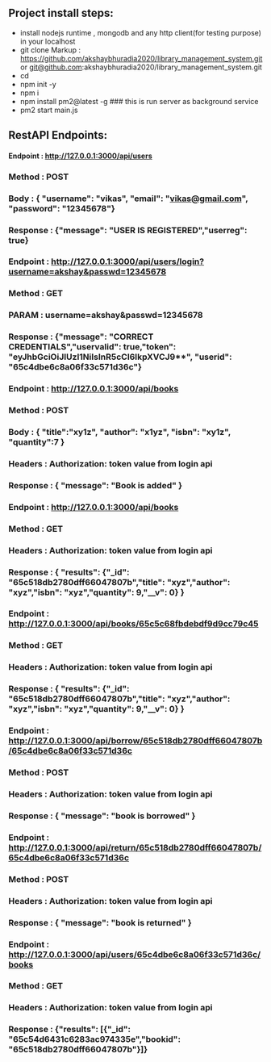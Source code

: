## Project install steps: ##
* install nodejs runtime , mongodb and any http client(for testing purpose) in your localhost
* git clone Markup : https://github.com/akshaybhuradia2020/library_management_system.git or git@github.com:akshaybhuradia2020/library_management_system.git
* cd <proj dir>
* npm init -y
* npm i
* npm install pm2@latest -g ### this is run server as background service
* pm2 start main.js


## RestAPI Endpoints: ##

#### Endpoint : http://127.0.0.1:3000/api/users ####
### Method : POST ###
### Body : { "username": "vikas", "email": "vikas@gmail.com", "password": "12345678"} ###
### Response : {"message": "USER IS REGISTERED","userreg": true} ###

### Endpoint : http://127.0.0.1:3000/api/users/login?username=akshay&passwd=12345678 ###
### Method : GET ###
### PARAM : username=akshay&passwd=12345678 ###
### Response : {"message": "CORRECT CREDENTIALS","uservalid": true,"token": "eyJhbGciOiJIUzI1NiIsInR5cCI6IkpXVCJ9**", "userid": "65c4dbe6c8a06f33c571d36c"} ###

### Endpoint : http://127.0.0.1:3000/api/books ###
### Method : POST ###
### Body : { "title":"xy1z", "author": "x1yz", "isbn": "xy1z", "quantity":7 }
### Headers : Authorization: token value from login api ###
### Response : { "message": "Book is added" } ###


### Endpoint : http://127.0.0.1:3000/api/books ###
### Method : GET ###
### Headers : Authorization: token value from login api ###
### Response : { "results": {"_id": "65c518db2780dff66047807b","title": "xyz","author": "xyz","isbn": "xyz","quantity": 9,"__v": 0} } ###


### Endpoint : http://127.0.0.1:3000/api/books/65c5c68fbdebdf9d9cc79c45 ###
### Method : GET ###
### Headers : Authorization: token value from login api ###
### Response : { "results": {"_id": "65c518db2780dff66047807b","title": "xyz","author": "xyz","isbn": "xyz","quantity": 9,"__v": 0} } ###


### Endpoint : http://127.0.0.1:3000/api/borrow/65c518db2780dff66047807b/65c4dbe6c8a06f33c571d36c ###
### Method : POST ###
### Headers : Authorization: token value from login api ###
### Response : { "message": "book is borrowed" } ###


### Endpoint : http://127.0.0.1:3000/api/return/65c518db2780dff66047807b/65c4dbe6c8a06f33c571d36c ###
### Method : POST ###
### Headers : Authorization: token value from login api ###
### Response : { "message": "book is returned" } ###

### Endpoint : http://127.0.0.1:3000/api/users/65c4dbe6c8a06f33c571d36c/books ###
### Method : GET ###
### Headers : Authorization: token value from login api ###
### Response : {"results": [{"_id": "65c54d6431c6283ac974335e","bookid": "65c518db2780dff66047807b"}]} ###


